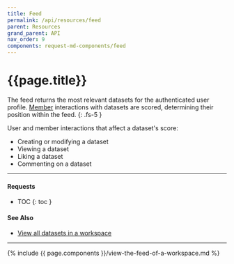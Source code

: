 ```yaml
---
title: Feed
permalink: /api/resources/feed
parent: Resources
grand_parent: API
nav_order: 9
components: request-md-components/feed
---
```


# {{page.title}}

The feed returns the most relevant datasets for the authenticated user profile. [Member](members) interactions with datasets are scored, determining their position within the feed.
{: .fs-5 }

User and member interactions that affect a dataset's score:
- Creating or modifying a dataset
- Viewing a dataset
- Liking a dataset
- Commenting on a dataset

---

#### Requests

- TOC
{: toc }

#### See Also

- [View all datasets in a workspace](datasets#view-all-datasets-in-a-workspace)

---

{% include {{ page.components }}/view-the-feed-of-a-workspace.md %}
